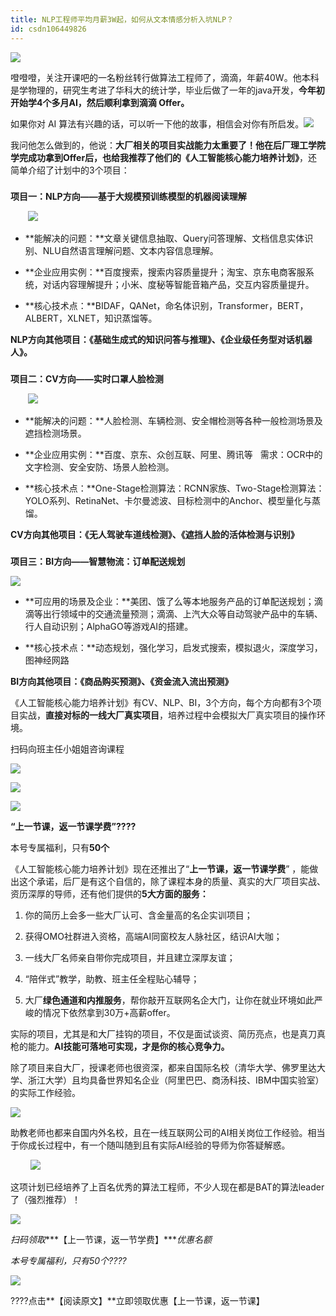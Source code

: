 ```yaml
---
title: NLP工程师平均月薪3W起，如何从文本情感分析入坑NLP？
id: csdn106449826
---
```


![](../img/e1ac3e5ac9c5f1c38b11897b1f1dc2c4.png)

噔噔噔，关注开课吧的一名粉丝转行做算法工程师了，滴滴，年薪40W。他本科是学物理的，研究生考进了华科大的统计学，毕业后做了一年的java开发，**今年初开始学4个多月AI，然后顺利拿到滴滴 Offer。**

如果你对 AI 算法有兴趣的话，可以听一下他的故事，相信会对你有所启发。![](../img/9a82379b8176c66ea849521e29a88e36.png)

我问他怎么做到的，他说：**大厂相关的项目实战能力太重要了！**他在后厂理工学院学完成功拿到Offer后，也给我推荐了他们的**《人工智能核心能力培养计划》**，还简单介绍了计划中的3个项目：

### 

**项目一：NLP方向——基于大规模预训练模型的机器阅读理解**

       ![](../img/dd383b241b00f2aec50e51505fec7cc1.png)     

*   **能解决的问题：**文章关键信息抽取、Query问答理解、文档信息实体识别、NLU自然语言理解问题、文本内容信息理解。

*   **企业应用实例：**百度搜索，搜索内容质量提升；淘宝、京东电商客服系统，对话内容理解提升；小米、度秘等智能音箱产品，交互内容质量提升。

*   **核心技术点：**BIDAF，QANet，命名体识别，Transformer，BERT，ALBERT，XLNET，知识蒸馏等。

**NLP方向其他项目：《基础生成式的知识问答与推理》、《企业级任务型对话机器人》。**

### 

**项目二：CV方向——实时口罩人脸检测**

       ![](../img/3c19e35fcacd48027213b7ef4346ca2a.png)      

*   **能解决的问题：**人脸检测、车辆检测、安全帽检测等各种一般检测场景及遮挡检测场景。

*   **企业应用实例：**百度、京东、众创互联、阿里、腾讯等   需求：OCR中的文字检测、安全安防、场景人脸检测。

*   **核心技术点：**One-Stage检测算法：RCNN家族、Two-Stage检测算法：YOLO系列、RetinaNet、卡尔曼滤波、目标检测中的Anchor、模型量化与蒸馏。

**CV方向其他项目：《无人驾驶车道线检测》、《遮挡人脸的活体检测与识别》**

### 

**项目三：BI方向——智慧物流：订单配送规划**

**![](../img/955bb3900d7697855ffd278a1e25d88b.png)**

*   **可应用的场景及企业：**美团、饿了么等本地服务产品的订单配送规划；滴滴等出行领域中的交通流量预测；滴滴、上汽大众等自动驾驶产品中的车辆、行人自动识别；AlphaGO等游戏AI的搭建。

*   **核心技术点：**动态规划，强化学习，启发式搜索，模拟退火，深度学习，图神经网路

**BI方向其他项目：《商品购买预测》、《资金流入流出预测》**

《人工智能核心能力培养计划》有CV、NLP、BI，3个方向，每个方向都有3个项目实战，**直接对标的一线大厂真实项目**，培养过程中会模拟大厂真实项目的操作环境。

扫码向班主任小姐姐咨询课程

![](../img/8334a941d73158b24ae592dc32f207ab.png)

![](../img/b64b5e2bfdab5a68c02f02d9f8803fc1.png)

![](../img/db76d391696553993c02c621cd44dd32.png)

**“上一节课，返一节课学费”????**

本号专属福利，只有**50个**

《人工智能核心能力培养计划》现在还推出了“**上一节课，返一节课学费**” ，能做出这个承诺，后厂是有这个自信的，除了课程本身的质量、真实的大厂项目实战、资历深厚的导师，还有他们提供的**5大方面的服务：**

1.  你的简历上会多一些大厂认可、含金量高的名企实训项目；

2.  获得OMO社群进入资格，高端AI同窗校友人脉社区，结识AI大咖；

3.  一线大厂名师亲自带你完成项目，并且建立深厚友谊；

4.  “陪伴式”教学，助教、班主任全程贴心辅导；

5.  大厂**绿色通道和内推服务**，帮你敲开互联网名企大门，让你在就业环境如此严峻的情况下依然拿到30万+高薪offer。

实际的项目，尤其是和大厂挂钩的项目，不仅是面试谈资、简历亮点，也是真刀真枪的能力。**AI技能可落地可实现，才是你的核心竞争力。**

除了项目来自大厂，授课老师也很资深，都来自国际名校（清华大学、佛罗里达大学、浙江大学）且均具备世界知名企业（阿里巴巴、商汤科技、IBM中国实验室）的实际工作经验。       

![](../img/95db454f1d103d983b55307cd11bbd65.png)

助教老师也都来自国内外名校，且在一线互联网公司的AI相关岗位工作经验。相当于你成长过程中，有一个随叫随到且有实际AI经验的导师为你答疑解惑。  

        ![](../img/ad14f2f8971c13af7b145c04ba710c79.png)

这项计划已经培养了上百名优秀的算法工程师，不少人现在都是BAT的算法leader了（强烈推荐）！

![](../img/b64b5e2bfdab5a68c02f02d9f8803fc1.png)

*扫码领取****【上一节课，返一节学费】****优惠名额*

*本号专属福利，只有50个????*

![](../img/4e58a52b83278c8aa62ce8afb571c2d8.png)

????点击**【阅读原文】**立即领取优惠【上一节课，返一节课】